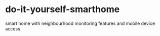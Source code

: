 # do-it-yourself-smarthome
smart home with neighbourhood monitoring features and mobile device access
